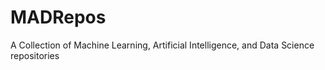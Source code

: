 # MADRepos
A Collection of Machine Learning, Artificial Intelligence, and Data Science repositories
